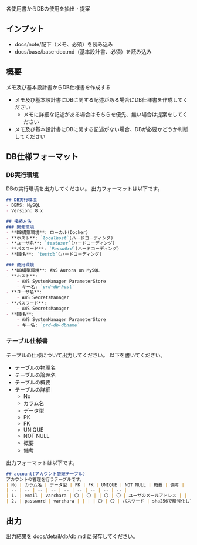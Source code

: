 各使用書からDBの使用を抽出・提案

## インプット
- docs/note/配下（メモ、必須）を読み込み
- docs/base/base-doc.md（基本設計書、必須）を読み込み

## 概要
メモ及び基本設計書からDB仕様書を作成する
- メモ及び基本設計書にDBに関する記述がある場合にDB仕様書を作成してください
    - メモに詳細な記述がある場合はそちらを優先、無い場合は提案をしてください
- メモ及び基本設計書にDBに関する記述がない場合、DBが必要かどうか判断してください

## DB仕様フォーマット
### DB実行環境
DBの実行環境を出力してください。
出力フォーマットは以下です。

```markdown
## DB実行環境
- DBMS: MySQL
- Version: 8.x

## 接続方法
### 開発環境
- **DB構築環境**: ローカル(Docker)
- **ホスト**: `localhost`(ハードコーディング)
- **ユーザ名**: `testuser`(ハードコーディング)
- **パスワード**: `Passw0rd`(ハードコーディング)
- **DB名**: `testdb`(ハードコーディング)

### 商用環境
- **DB構築環境**: AWS Aurora on MySQL
- **ホスト**:
    - AWS SystemManager ParameterStore
    - キー名: `prd-db-host`
- **ユーザ名**:
    - AWS SecretsManager
- **パスワード**:
    - AWS SecretsManager
- **DB名**:
    - AWS SystemManager ParameterStore
    - キー名: `prd-db-dbname`
```


### テーブル仕様書
テーブルの仕様について出力してください。
以下を書いてください。

- テーブルの物理名
- テーブルの論理名
- テーブルの概要
- テーブルの詳細
    - No
    - カラム名
    - データ型
    - PK
    - FK
    - UNIQUE
    - NOT NULL
    - 概要
    - 備考

出力フォーマットは以下です。
```markdown
## account(アカウント管理テーブル)
アカウントの管理を行うテーブルです。
| No | カラム名 | データ型 | PK | FK | UNIQUE | NOT NULL | 概要 | 備考 |
| -- | -- | -- | -- | -- | -- | -- | -- | -- |
| 1. | email | varchara | 〇 | 〇 | | 〇 | 〇 | ユーザのメールアドレス | |
| 2. | password | varchara | | | | 〇 | 〇 | パスワード | sha256で暗号化して格納 |
```

## 出力
出力結果を docs/detail/db/db.md に保存してください。

